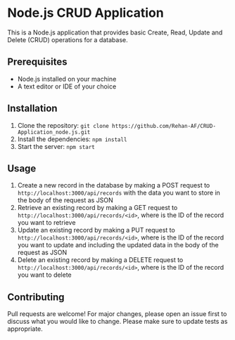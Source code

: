 # Node.js CRUD Application

This is a Node.js application that provides basic Create, Read, Update and Delete (CRUD) operations for a database.

## Prerequisites

- Node.js installed on your machine 
- A text editor or IDE of your choice 

## Installation 
1. Clone the repository: `git clone https://github.com/Rehan-AF/CRUD-Application_node.js.git` 
2. Install the dependencies: `npm install` 
3. Start the server: `npm start` 

 ## Usage 
1. Create a new record in the database by making a POST request to `http://localhost:3000/api/records` with the data you want to store in the body of the request as JSON  
2. Retrieve an existing record by making a GET request to `http://localhost:3000/api/records/<id>`, where <id> is the ID of the record you want to retrieve  
3. Update an existing record by making a PUT request to `http://localhost:3000/api/records/<id>`, where <id> is the ID of the record you want to update and including the updated data in the body of the request as JSON  
4. Delete an existing record by making a DELETE request to `http://localhost:3000/api/records/<id>`, where <id> is the ID of the record you want to delete  

 ## Contributing 
Pull requests are welcome! For major changes, please open an issue first to discuss what you would like to change. Please make sure to update tests as appropriate.
